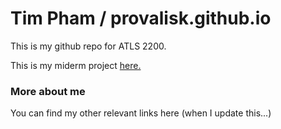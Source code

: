 # Tim Pham / provalisk.github.io

This is my github repo for ATLS 2200.

This is my miderm project [here.](https://provalisk.github.io/)

### More about me
You can find my other relevant links here (when I update this...)

